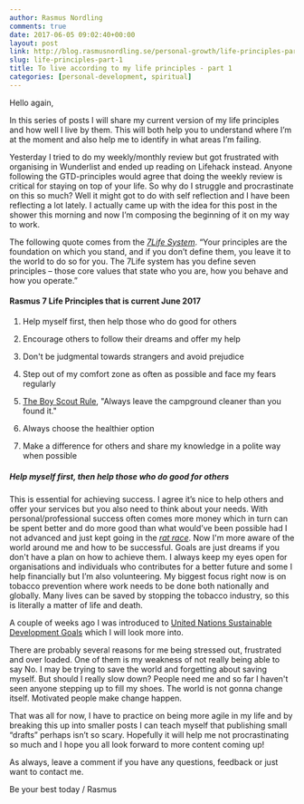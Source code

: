 ```yaml
---
author: Rasmus Nordling
comments: true
date: 2017-06-05 09:02:40+00:00
layout: post
link: http://blog.rasmusnordling.se/personal-growth/life-principles-part-1/
slug: life-principles-part-1
title: To live according to my life principles - part 1
categories: [personal-development, spiritual]
---
```


Hello again,

In this series of posts I will share my current version of my life principles and how well I live by them. This will both help you to understand where I’m at the moment and also help me to identify in what areas I’m failing.<!-- more -->

Yesterday I tried to do my weekly/monthly review but got frustrated with organising in Wunderlist and ended up reading on Lifehack instead.
Anyone following the GTD-principles would agree that doing the weekly review is critical for staying on top of your life. So why do I struggle and procrastinate on this so much?
Well it might got to do with self reflection and I have been reflecting a lot lately. I actually came up with the idea for this post in the shower this morning and now I’m composing the beginning of it on my way to work.

The following quote comes from the _[7Life System](http://highexistence.com/7life-system-the-simple-structure-that-will-change-your-life/)_.
“Your principles are the foundation on which you stand, and if you don’t define them, you leave it to the world to do so for you. The 7Life system has you define seven principles – those core values that state who you are, how you behave and how you operate.”



#### Rasmus 7 Life Principles that is current June 2017







  1. Help myself first, then help those who do good for others


  2. Encourage others to follow their dreams and offer my help


  3. Don't be judgmental towards strangers and avoid prejudice


  4. Step out of my comfort zone as often as possible and face my fears regularly


  5. [The Boy Scout Rule](http://programmer.97things.oreilly.com/wiki/index.php/The_Boy_Scout_Rule), "Always leave the campground cleaner than you found it."


  6. Always choose the healthier option


  7. Make a difference for others and share my knowledge in a polite way when possible





##### Help myself first, then help those who do good for others



This is essential for achieving success. I agree it’s nice to help others and offer your services but you also need to think about your needs.
With personal/professional success often comes more money which in turn can be spent better and do more good than what would’ve been possible had I not advanced and just kept going in the [_rat race_](https://en.wikipedia.org/wiki/Rat_race). Now I'm more aware of the world around me and how to be successful. Goals are just dreams if you don't have a plan on how to achieve them.
I always keep my eyes open for organisations and individuals who contributes for a better future and some I help financially but I’m also volunteering.
My biggest focus right now is on tobacco prevention where work needs to be done both nationally and globally. Many lives can be saved by stopping the tobacco industry, so this is literally a matter of life and death.

A couple of weeks ago I was introduced to [United Nations Sustainable Development Goals](http://www.globalgoals.org) which I will look more into.

There are probably several reasons for me being stressed out, frustrated and over loaded. One of them is my weakness of not really being able to say No. I may be trying to save the world and forgetting about saving myself. But should I really slow down? People need me and so far I haven't seen anyone stepping up to fill my shoes. The world is not gonna change itself. Motivated people make change happen.

That was all for now, I have to practice on being more agile in my life and by breaking this up into smaller posts I can teach myself that publishing small “drafts” perhaps isn’t so scary.
Hopefully it will help me not procrastinating so much and I hope you all look forward to more content coming up!

As always, leave a comment if you have any questions, feedback or just want to contact me.

Be your best today
/ Rasmus

